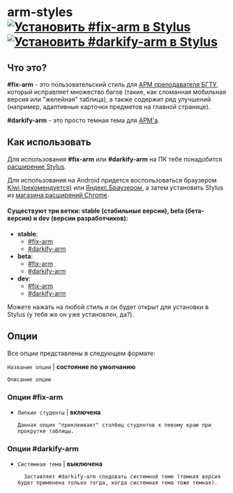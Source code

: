# arm-styles [![Установить #fix-arm в Stylus](https://img.shields.io/badge/%D0%A3%D1%81%D1%82%D0%B0%D0%BD%D0%BE%D0%B2%D0%B8%D1%82%D1%8C-%23fix--arm-darkgreen.svg)](https://raw.githubusercontent.com/xapdkop/arm-styles/stable/fix-arm.user.css) [![Установить #darkify-arm в Stylus](https://img.shields.io/badge/%D0%A3%D1%81%D1%82%D0%B0%D0%BD%D0%BE%D0%B2%D0%B8%D1%82%D1%8C-%23darkify--arm-black.svg)](https://raw.githubusercontent.com/xapdkop/arm-styles/stable/darkify-arm.user.css)

## Что это?

**#fix-arm** - это пользовательский стиль для [АРМ преподавателя БГТУ](http://arm.iipo.tu-bryansk.ru), который исправляет множество багов (такие, как сломанная мобильная версия или "желейная" таблица), а также содержит ряд улучшений (например, адаптивные карточки предметов на главной странице).

**#darkify-arm** - это просто темная тема для [АРМ'а](http://arm.iipo.tu-bryansk.ru).

## Как использовать

Для использования **#fix-arm** или **#darkify-arm** на ПК тебе понадобится [расширение Stylus](https://github.com/openstyles/stylus#releases).

Для использования на Android придется воспользоваться браузером [Kiwi (рекомендуется)](https://play.google.com/store/apps/details?id=com.kiwibrowser.browser) или [Яндекс.Браузером](https://play.google.com/store/apps/details?id=com.yandex.browser), а затем установить Stylus из [магазина расширений Chrome](https://chrome.google.com/webstore/detail/stylus/clngdbkpkpeebahjckkjfobafhncgmne).

#### Существуют три ветки: stable (стабильные версии), beta (бета-версии) и dev (версии разработчиков):

-   **stable**:
    -   [#fix-arm](https://raw.githubusercontent.com/xapdkop/arm-styles/stable/fix-arm.user.css)
    -   [#darkify-arm](https://raw.githubusercontent.com/xapdkop/arm-styles/stable/darkify-arm.user.css)
-   **beta**:
    -   [#fix-arm](https://raw.githubusercontent.com/xapdkop/arm-styles/beta/fix-arm.user.css)
    -   [#darkify-arm](https://raw.githubusercontent.com/xapdkop/arm-styles/beta/darkify-arm.user.css)
-   **dev**:
    -   [#fix-arm](https://raw.githubusercontent.com/xapdkop/arm-styles/dev/fix-arm.user.css)
    -   [#darkify-arm](https://raw.githubusercontent.com/xapdkop/arm-styles/dev/darkify-arm.user.css)

Можете нажать на любой стиль и он будет открыт для установки в Stylus (у тебя же он уже установлен, да?).

## Опции

Все опции представлены в следующем формате:

`Название опции` | **состояние по умолчанию**

    Описание опции

### Опции #fix-arm

-   `Липкие студенты` | **включена**

        Данная опция "приклеивает" столбец студентов к левому краю при прокрутке таблицы.

### Опции #darkify-arm

-   `Системная тема` | **выключена**

          Заставляет #darkify-arm следовать системной теме (темная версия будет применена только тогда, когда системная тема тоже темная).
